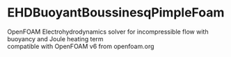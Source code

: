# EHDBuoyantBoussinesqPimpleFoam
OpenFOAM Electrohydrodynamics solver for incompressible flow with buoyancy and Joule heating term<br/>
compatible with OpenFOAM v6 from openfoam.org
